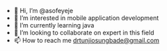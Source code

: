 - 👋 Hi, I’m @asofeyeje
- 👀 I’m interested in mobile application development
- 🌱 I’m currently learning java
- 💞️ I’m looking to collaborate on expert in this field
- 📫 How to reach me drtunjiosungbade@gmail.com

<!---
asofeyeje/asofeyeje is a ✨ special ✨ repository because its `README.md` (this file) appears on your GitHub profile.
You can click the Preview link to take a look at your changes.
--->
